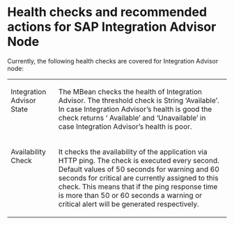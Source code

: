 <!-- loio433e594dce894b2a962e26457a08d18e -->

# Health checks and recommended actions for SAP Integration Advisor Node

Currently, the following health checks are covered for Integration Advisor node:


<table>
<tr>
<td valign="top">

Integration Advisor State

</td>
<td valign="top">

The MBean checks the health of Integration Advisor. The threshold check is String ‘Available’. In case Integration Advisor’s health is good the check returns ‘ Available’ and ‘Unavailable’ in case Integration Advisor’s health is poor.

</td>
</tr>
<tr>
<td valign="top">

Availability Check

</td>
<td valign="top">

It checks the availability of the application via HTTP ping. The check is executed every second. Default values of 50 seconds for warning and 60 seconds for critical are currently assigned to this check. This means that if the ping response time is more than 50 or 60 seconds a warning or critical alert will be generated respectively.

</td>
</tr>
</table>


